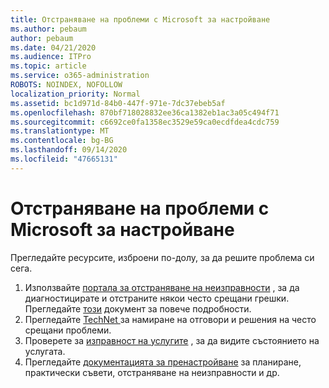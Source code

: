 ```yaml
---
title: Отстраняване на проблеми с Microsoft за настройване
ms.author: pebaum
author: pebaum
ms.date: 04/21/2020
ms.audience: ITPro
ms.topic: article
ms.service: o365-administration
ROBOTS: NOINDEX, NOFOLLOW
localization_priority: Normal
ms.assetid: bc1d971d-84b0-447f-971e-7dc37ebeb5af
ms.openlocfilehash: 870bf718028832ee36ca1382eb1ac3a05c494f71
ms.sourcegitcommit: c6692ce0fa1358ec3529e59ca0ecdfdea4cdc759
ms.translationtype: MT
ms.contentlocale: bg-BG
ms.lasthandoff: 09/14/2020
ms.locfileid: "47665131"
---
```

# <a name="troubleshoot-issues-with-microsoft-intune"></a>Отстраняване на проблеми с Microsoft за настройване

Прегледайте ресурсите, изброени по-долу, за да решите проблема си сега.
  
1. Използвайте [портала за отстраняване на неизправности](https://devicemanagement.microsoft.com/#blade/Microsoft_Intune_DeviceSettings/TroubleshootBlade) , за да диагностицирате и отстраните някои често срещани грешки. Прегледайте [този](https://docs.microsoft.com/intune/help-desk-operators) документ за повече подробности.  
2. Прегледайте [TechNet ](https://social.technet.microsoft.com/forums/home?forum=microsoftintuneprod)за намиране на отговори и решения на често срещани проблеми.  
3. Проверете за [изправност на услугите](https://portal.office.com/AdminPortal/Home#/servicehealth) , за да видите състоянието на услугата.   
4. Прегледайте [документацията за пренастройване](https://docs.microsoft.com/intune/) за планиране, практически съвети, отстраняване на неизправности и др. 